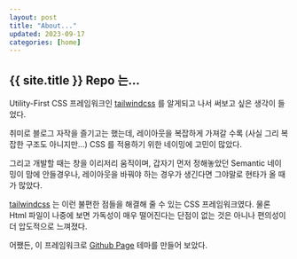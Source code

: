 ```yaml
---
layout: post
title: "About..."
updated: 2023-09-17
categories: [home]
---
```


## {{ site.title }} Repo 는...

Utility-First CSS 프레임워크인 [tailwindcss](https://tailwindcss.com/) 를 알게되고 나서 써보고 싶은 생각이 들었다.

취미로 블로그 자작을 즐기고는 했는데, 레이아웃을 복잡하게 가져갈 수록 (사실 그리 복잡한 구조도 아니지만...) CSS 를 적용하기 위한 네이밍에 고민이 많았다.

그리고 개발할 때는 창을 이리저리 움직이며, 갑자기 먼저 정해놓았던 Semantic 네이밍이 맘에 안들경우나, 레이아웃을 바꿔야 하는 경우가 생긴다면 그야말로 현타가 올 때가 많았다.

[tailwindcss](https://tailwindcss.com/) 는 이런 불편한 점들을 해결해 줄 수 있는 CSS 프레임워크였다. 물론 Html 파일이 나중에 보면 가독성이 매우 떨어진다는 단점이 없는 것은 아니나 편의성이 더 압도적으로 느껴졌다.

어쨌든, 이 프레임워크로 [Github Page](https://pages.github.com/) 테마를 만들어 보았다.
